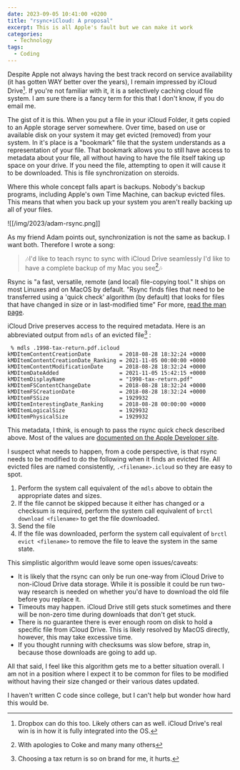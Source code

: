 ```yaml
---
date: 2023-09-05 10:41:00 +0200
title: "rsync+iCloud: A proposal"
excerpt: This is all Apple's fault but we can make it work
categories:
  - Technology
tags:
  - Coding
---
```


Despite Apple not always having the best track record on service availability (it has gotten WAY better over the years), I remain impressed by iCloud Drive[^1].  If you're not familiar with it, it is a selectively caching cloud file system.  I am sure there is a fancy term for this that I don't know, if you do email me.

The gist of it is this.  When you put a file in your iCloud Folder, it gets copied to an Apple storage server somewhere.  Over time, based on use or available disk on your system it may get evicted (removed) from your system.  In it's place is a "bookmark" file that the system understands as a representation of your file.  That bookmark allows you to still have access to metadata about your file, all without having to have the file itself taking up space on your drive.  If you need the file, attempting to open it will cause it to be downloaded.  This is file synchronization on steroids.

Where this whole concept falls apart is backups.  Nobody's backup programs, including Apple's own Time Machine, can backup evicted files.  This means that when you back up your system you aren't really backing up all of your files.

![[/img/2023/adam-rsync.png]]

As my friend Adam points out, synchronization is not the same as backup.  I want both.  Therefore I wrote a song:

> 🎶I'd like to teach rsync to sync with iCloud Drive seamlessly
> I'd like to have a complete backup of my Mac you see[^2]🎶

Rsync is "a fast, versatile, remote (and local) file-copying tool." It ships on most Linuxes and on MacOS by default.  "Rsync finds files that need to be transferred using a 'quick check' algorithm (by default) that looks for files that have changed in size or in last-modified time" For more, [read the man page](https://download.samba.org/pub/rsync/rsync.1).

iCloud Drive preserves access to the required metadata.  Here is an abbreviated output from `mdls` of an evicted file[^3] :

```
 % mdls .1998-tax-return.pdf.icloud
kMDItemContentCreationDate         = 2018-08-28 18:32:24 +0000
kMDItemContentCreationDate_Ranking = 2021-11-05 00:00:00 +0000
kMDItemContentModificationDate     = 2018-08-28 18:32:24 +0000
kMDItemDateAdded                   = 2021-11-05 15:42:15 +0000
kMDItemDisplayName                 = "1998-tax-return.pdf"
kMDItemFSContentChangeDate         = 2018-08-28 18:32:24 +0000
kMDItemFSCreationDate              = 2018-08-28 18:32:24 +0000
kMDItemFSSize                      = 1929932
kMDItemInterestingDate_Ranking     = 2018-08-28 00:00:00 +0000
kMDItemLogicalSize                 = 1929932
kMDItemPhysicalSize                = 1929932
```

This metadata, I think, is enough to pass the rsync quick check described above.  Most of the values are [documented on the Apple Developer site](https://developer.apple.com/documentation/coreservices/kmditemfscontentchangedate).

I suspect what needs to happen, from a code perspective, is that rsync needs to be modified to do the following when it finds an evicted file.  All evicted files are named consistently, `.<filename>.icloud` so they are easy to spot.

1. Perform the system call equivalent of the `mdls` above to obtain the appropriate dates and sizes.
2. If the file cannot be skipped because it either has changed or a checksum is required, perform the system call equivalent of `brctl download <filename>` to get the file downloaded.
3. Send the file
4. If the file was downloaded, perform the system call equivalent of `brctl evict <filename>` to remove the file to leave the system in the same state.

This simplistic algorithm would leave some open issues/caveats:
- It is likely that the rsync can only be run one-way from iCloud Drive to non-iCloud Drive data storage.  While it is possible it could be run two-way research is needed on whether you'd have to download the old file before you replace it.
- Timeouts may happen.  iCloud Drive still gets stuck sometimes and there will be non-zero time during downloads that don't get stuck.
- There is no guarantee there is ever enough room on disk to hold a specific file from iCloud Drive.  This is likely resolved by MacOS directly, however, this may take excessive time.
- If you thought running with checksums was slow before, strap in, because those downloads are going to add up.

All that said, I feel like this algorithm gets me to a better situation overall.  I am not in a position where I expect it to be common for files to be modified without having their size changed or their various dates updated.

I haven't written C code since college, but I can't help but wonder how hard this would be.  

[^1]: Dropbox can do this too.  Likely others can as well.  iCloud Drive's real win is in how it is fully integrated into the OS.
[^2]: With apologies to Coke and many many others
[^3]: Choosing a tax return is so on brand for me, it hurts.